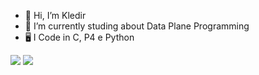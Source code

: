 - 👋 Hi, I’m Kledir
- 🌱 I’m currently studing about Data Plane Programming
- 🖥️ I Code in C, P4 e Python
 
<div> 
  <a href="[https://www.youtube.com/c/KledirOliveira](https://www.youtube.com/@kledir)" target="_blank"><img src="https://img.shields.io/badge/YouTube-FF0000?style=for-the-badge&logo=youtube&logoColor=white" target="_blank"></a>
  <a href="https://www.linkedin.com/in/kledir/" target="_blank"><img src="https://img.shields.io/badge/-LinkedIn-%230077B5?style=for-the-badge&logo=linkedin&logoColor=white" target="_blank"></a> 
 
</div>
